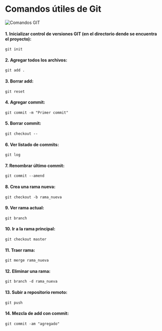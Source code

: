 # Comandos útiles de Git

![Comandos GIT](https://th.bing.com/th/id/R.135f0e7cad3b6837f092205712792738?rik=mw7r1CD1r3LivQ&pid=ImgRaw&r=0)

#### 1. Inicializar control de versiones GIT (en el directorio dende se encuentra el proyecto):

```git init```

#### 2. Agregar todos los archivos:
    
```git add .```


#### 3. Borrar add:
    git reset

#### 4. Agregar commit:
    git commit -m "Primer commit"

#### 5. Borrar commit:
    git checkout --

#### 6. Ver listado de commits:
    git log

#### 7. Renombrar último commit:
    git commit --amend

#### 8. Crea una rama nueva:
    git checkout -b rama_nueva

#### 9. Ver rama actual:
    git branch

#### 10. Ir a la rama principal:
    git checkout master
    
#### 11. Traer rama:
    git merge rama_nueva

#### 12. Eliminar una rama:
    git branch -d rama_nueva

#### 13. Subir a repositorio remoto:
    git push

#### 14. Mezcla de add con commit:
    git commit -am "agregado"
